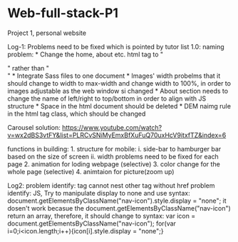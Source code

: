 # Web-full-stack-P1
Project 1, personal website

Log-1:
Problems need to be fixed which is pointed by tutor list 1.0:
    naming problem: 
        * Change the home, about etc. html tag to "<section>" rather than "<div>"
        * Integrate Sass files to one document
        * Images' width probelms that it should change to width to max-width and change width to 100%, in order to images adjustable as the web window si changed
        * About section needs to change the name of left/right to top/bottom in order to align with JS structure
        * Space in the html document should be deleted
        * DEM naimg rule in the html tag class, which should be changed

Carousel solution:
https://www.youtube.com/watch?v=wx2dBS3vtFY&list=PLRCvSNiMyEmxBfXuFuQ70uxHcV9itxfTZ&index=6

functions in building:
    1. structure for mobile:
        i. side-bar to hamburger bar based on the size of screen
        ii. width problems need to be fixed for each page
    2. animation for loding webpage (selective)
    3. color change for the whole page (selective)
    4. animtaion for picture(zoom up)

Log2: 
    problem identify: <a> tag cannot nest other tag without href
    problem identify: JS, Try to manipulate display to none and use syntax:
            document.getElementsByClassName("nav-icon").style.display = "none";
    it dosen't work becasue the document.getElementsByClassName("nav-icon") return an array,
    therefore, it should change to syntax:
             var icon = document.getElementsByClassName("nav-icon");
            for(var i=0;i<icon.length;i++){icon[i].style.display = "none";}